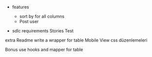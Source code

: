 - features
  - sort by for all columns
  - Post user

- sdlc requirements
  Stories
  Test

extra
Readme
write a wrapper for table
Mobile View
css düzenlemeleri

Bonus
use hooks and mapper for table

